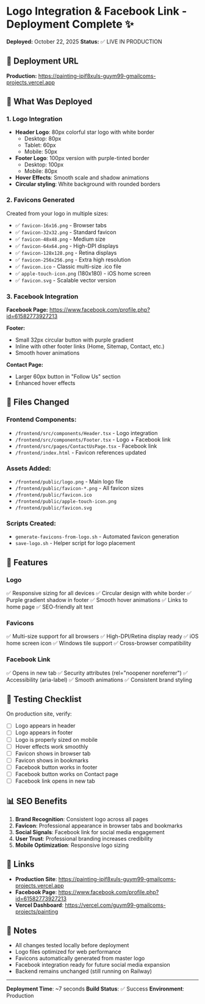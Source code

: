 # Logo Integration & Facebook Link - Deployment Complete ✨

**Deployed:** October 22, 2025
**Status:** ✅ LIVE IN PRODUCTION

## 🚀 Deployment URL
**Production:** https://painting-ipif8xuls-guym99-gmailcoms-projects.vercel.app

## 🎨 What Was Deployed

### 1. Logo Integration
- **Header Logo**: 80px colorful star logo with white border
  - Desktop: 80px
  - Tablet: 60px
  - Mobile: 50px
- **Footer Logo**: 100px version with purple-tinted border
  - Desktop: 100px
  - Mobile: 80px
- **Hover Effects**: Smooth scale and shadow animations
- **Circular styling**: White background with rounded borders

### 2. Favicons Generated
Created from your logo in multiple sizes:
- ✅ `favicon-16x16.png` - Browser tabs
- ✅ `favicon-32x32.png` - Standard favicon
- ✅ `favicon-48x48.png` - Medium size
- ✅ `favicon-64x64.png` - High-DPI displays
- ✅ `favicon-128x128.png` - Retina displays
- ✅ `favicon-256x256.png` - Extra high resolution
- ✅ `favicon.ico` - Classic multi-size .ico file
- ✅ `apple-touch-icon.png` (180x180) - iOS home screen
- ✅ `favicon.svg` - Scalable vector version

### 3. Facebook Integration
**Facebook Page:** https://www.facebook.com/profile.php?id=61582773927213

**Footer:**
- Small 32px circular button with purple gradient
- Inline with other footer links (Home, Sitemap, Contact, etc.)
- Smooth hover animations

**Contact Page:**
- Larger 60px button in "Follow Us" section
- Enhanced hover effects

## 📁 Files Changed

### Frontend Components:
- `/frontend/src/components/Header.tsx` - Logo integration
- `/frontend/src/components/Footer.tsx` - Logo + Facebook link
- `/frontend/src/pages/ContactUsPage.tsx` - Facebook link
- `/frontend/index.html` - Favicon references updated

### Assets Added:
- `/frontend/public/logo.png` - Main logo file
- `/frontend/public/favicon-*.png` - All favicon sizes
- `/frontend/public/favicon.ico`
- `/frontend/public/apple-touch-icon.png`
- `/frontend/public/favicon.svg`

### Scripts Created:
- `generate-favicons-from-logo.sh` - Automated favicon generation
- `save-logo.sh` - Helper script for logo placement

## 🎯 Features

### Logo
✅ Responsive sizing for all devices
✅ Circular design with white border
✅ Purple gradient shadow in footer
✅ Smooth hover animations
✅ Links to home page
✅ SEO-friendly alt text

### Favicons
✅ Multi-size support for all browsers
✅ High-DPI/Retina display ready
✅ iOS home screen icon
✅ Windows tile support
✅ Cross-browser compatibility

### Facebook Link
✅ Opens in new tab
✅ Security attributes (rel="noopener noreferrer")
✅ Accessibility (aria-label)
✅ Smooth animations
✅ Consistent brand styling

## 🧪 Testing Checklist

On production site, verify:
- [ ] Logo appears in header
- [ ] Logo appears in footer
- [ ] Logo is properly sized on mobile
- [ ] Hover effects work smoothly
- [ ] Favicon shows in browser tab
- [ ] Favicon shows in bookmarks
- [ ] Facebook button works in footer
- [ ] Facebook button works on Contact page
- [ ] Facebook link opens in new tab

## 📊 SEO Benefits

1. **Brand Recognition**: Consistent logo across all pages
2. **Favicon**: Professional appearance in browser tabs and bookmarks
3. **Social Signals**: Facebook link for social media engagement
4. **User Trust**: Professional branding increases credibility
5. **Mobile Optimization**: Responsive logo sizing

## 🔗 Links

- **Production Site**: https://painting-ipif8xuls-guym99-gmailcoms-projects.vercel.app
- **Facebook Page**: https://www.facebook.com/profile.php?id=61582773927213
- **Vercel Dashboard**: https://vercel.com/guym99-gmailcoms-projects/painting

## 📝 Notes

- All changes tested locally before deployment
- Logo files optimized for web performance
- Favicons automatically generated from master logo
- Facebook integration ready for future social media expansion
- Backend remains unchanged (still running on Railway)

---

**Deployment Time**: ~7 seconds
**Build Status**: ✅ Success
**Environment**: Production



